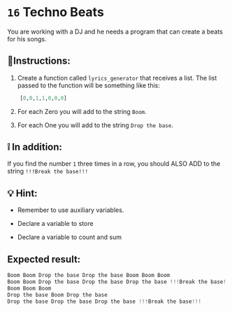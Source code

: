 # `16` Techno Beats

You are working with a DJ and he needs a program that can create a beats for his songs.

## 📝Instructions:

1. Create a function called `lyrics_generator` that receives a list. The list passed to the function will be something like this:

```py
    [0,0,1,1,0,0,0]
```

2. For each Zero you will add to the string `Boom`.

3. For each One you will add to the string `Drop the base`.

## ❕ In addition:

If you find the number `1` three times in a row, you should ALSO ADD to the string `!!!Break the base!!!`

## 💡 Hint:

- Remember to use auxiliary variables.

- Declare a variable to store

- Declare a variable to count and sum

## Expected result:

```py
Boom Boom Drop the base Drop the base Boom Boom Boom
Boom Boom Drop the base Drop the base Drop the base !!!Break the base!!! Boom Boom Boom
Boom Boom Boom
Drop the base Boom Drop the base
Drop the base Drop the base Drop the base !!!Break the base!!!
```
